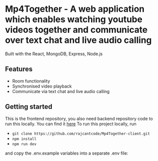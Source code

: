 # Mp4Together - A web application which enables watching youtube videos together and communicate over text chat and live audio calling
Built with the React, MongoDB, Express, Node.js

## Features
- Room functionality
- Synchronised video playback
- Communicate via text chat and live audio calling

## Getting started
This is the frontend repository, you also need backend repository code to run this locally. You can find it [here](https://github.com/rajcantcode/Mp4Together-server.git)
To run this project locally, run 
- `git clone https://github.com/rajcantcode/Mp4Together-client.git`
- `npm install`
- `npm run dev`

and copy the .env.example variables into a separate .env file:
